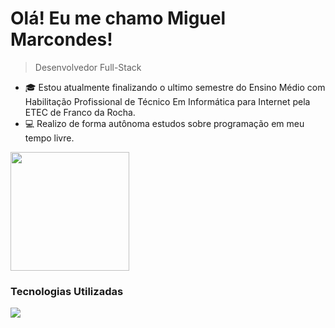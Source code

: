 <!-- Título e descrição -->
# Olá! Eu me chamo Miguel Marcondes!

> Desenvolvedor Full-Stack

<!-- Descrição pessoal e conquistas -->
- 🎓 Estou atualmente finalizando o ultimo semestre do Ensino Médio com Habilitação Profissional de Técnico Em Informática para Internet pela ETEC de Franco da Rocha.
- 💻 Realizo de forma autônoma estudos sobre programação em meu tempo livre.

<div>
   <img height=190em src="https://github-readme-streak-stats.herokuapp.com/?user=Miguelzzzz" />
</div>

<!-- Ferramentas e tecnologias -->
### Tecnologias Utilizadas

<img src="https://skillicons.dev/icons?i=html,css,js,bootstrap,git,php,java,mysql,laravel,androidstudio,vscode,insomnia">
